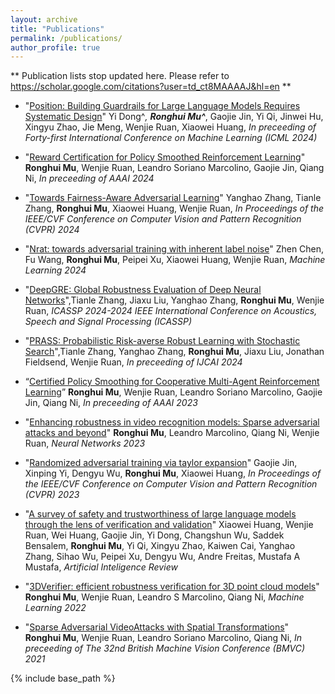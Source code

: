 ```yaml
---
layout: archive
title: "Publications"
permalink: /publications/
author_profile: true
---
```

** Publication lists stop updated here. Please refer to https://scholar.google.com/citations?user=td_ct8MAAAAJ&hl=en **
* "[Position: Building Guardrails for Large Language Models Requires Systematic Design](https://openreview.net/forum?id=JvMLkGF2Ms)" Yi Dong^*, **Ronghui Mu^***, Gaojie Jin, Yi Qi, Jinwei Hu, Xingyu Zhao, Jie Meng, Wenjie Ruan, Xiaowei Huang, *In preceeding of Forty-first International Conference on Machine Learning (ICML 2024)*
  
* "[Reward Certification for Policy Smoothed Reinforcement Learning](https://ojs.aaai.org/index.php/AAAI/article/view/26756)" **Ronghui Mu**, Wenjie Ruan, Leandro Soriano Marcolino, Gaojie Jin, Qiang Ni, *In preceeding of AAAI 2024*
  
* "[Towards Fairness-Aware Adversarial Learning](https://openaccess.thecvf.com/content/CVPR2024/html/Zhang_Towards_Fairness-Aware_Adversarial_Learning_CVPR_2024_paper.html)" Yanghao Zhang, Tianle Zhang, **Ronghui Mu**, Xiaowei Huang, Wenjie Ruan, *In Proceedings of the IEEE/CVF Conference on Computer Vision and Pattern Recognition (CVPR) 2024*
  
* "[Nrat: towards adversarial training with inherent label noise](https://link.springer.com/article/10.1007/s10994-023-06437-3)" Zhen Chen, Fu Wang, **Ronghui Mu**, Peipei Xu, Xiaowei Huang, Wenjie Ruan, *Machine Learning 2024*
  
* "[DeepGRE: Global Robustness Evaluation of Deep Neural Networks](https://ieeexplore.ieee.org/abstract/document/10446884)",Tianle Zhang, Jiaxu Liu, Yanghao Zhang, **Ronghui Mu**, Wenjie Ruan, *ICASSP 2024-2024 IEEE International Conference on Acoustics, Speech and Signal Processing (ICASSP)*
  
* "[PRASS: Probabilistic Risk-averse Robust Learning with Stochastic Search](https://www.ijcai.org/proceedings/2024/0062.pdf)",Tianle Zhang, Yanghao Zhang, **Ronghui Mu**, Jiaxu Liu, Jonathan Fieldsend, Wenjie Ruan, *In preceeding of IJCAI 2024*
  
* “[Certified Policy Smoothing for Cooperative Multi-Agent Reinforcement Learning](https://ojs.aaai.org/index.php/AAAI/article/view/26756)” **Ronghui Mu**, Wenjie Ruan, Leandro Soriano Marcolino, Gaojie Jin, Qiang Ni, *In preceeding of AAAI 2023*
  
* "[Enhancing robustness in video recognition models: Sparse adversarial attacks and beyond](https://www.sciencedirect.com/science/article/abs/pii/S0893608023006792)" **Ronghui Mu**, Leandro Marcolino, Qiang Ni, Wenjie Ruan, *Neural Networks 2023*
  
*  "[Randomized adversarial training via taylor expansion](https://openaccess.thecvf.com/content/CVPR2023/html/Jin_Randomized_Adversarial_Training_via_Taylor_Expansion_CVPR_2023_paper.html)" Gaojie Jin, Xinping Yi, Dengyu Wu, **Ronghui Mu**, Xiaowei Huang, *In Proceedings of the IEEE/CVF Conference on Computer Vision and Pattern Recognition (CVPR) 2023*
* "[A survey of safety and trustworthiness of large language models through the lens of verification and validation](https://link.springer.com/article/10.1007/s10462-024-10824-0)" Xiaowei Huang, Wenjie Ruan, Wei Huang, Gaojie Jin, Yi Dong, Changshun Wu, Saddek Bensalem, **Ronghui Mu**, Yi Qi, Xingyu Zhao, Kaiwen Cai, Yanghao Zhang, Sihao Wu, Peipei Xu, Dengyu Wu, Andre Freitas, Mustafa A Mustafa, *Artificial Inteligence Review*
  
* "[3DVerifier: efficient robustness verification for 3D point cloud models](https://link.springer.com/article/10.1007/s10994-022-06235-3)" **Ronghui Mu**, Wenjie Ruan, Leandro S Marcolino, Qiang Ni, *Machine Learning 2022*
  
* "[Sparse Adversarial VideoAttacks with Spatial Transformations](https://arxiv.org/abs/2111.05468)" **Ronghui Mu**, Wenjie Ruan, Leandro Soriano Marcolino, Qiang Ni, *In preceeding of The 32nd British Machine Vision Conference (BMVC) 2021*




{% include base_path %}


